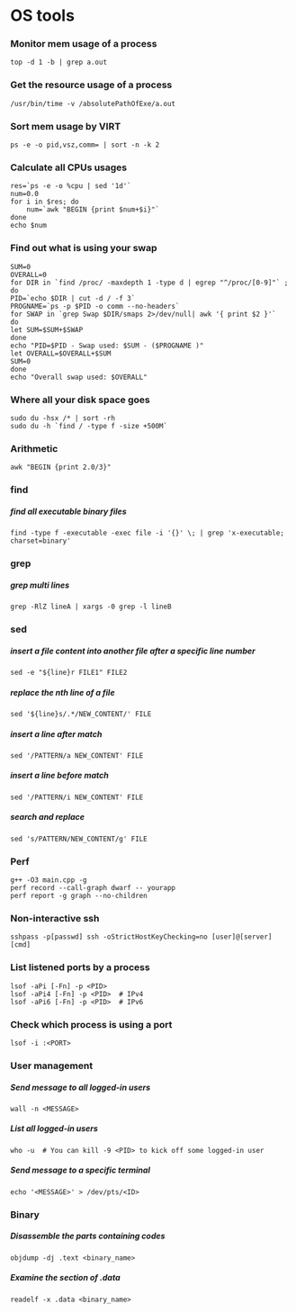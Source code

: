 # OS tools


### Monitor mem usage of a process ###
```
top -d 1 -b | grep a.out
```

### Get the resource usage of a process ###
```
/usr/bin/time -v /absolutePathOfExe/a.out
```

### Sort mem usage by VIRT ###
```
ps -e -o pid,vsz,comm= | sort -n -k 2
```

### Calculate all CPUs usages ###
```
res=`ps -e -o %cpu | sed '1d'`
num=0.0
for i in $res; do
    num=`awk "BEGIN {print $num+$i}"`
done
echo $num
```

### Find out what is using your swap ###
```
SUM=0
OVERALL=0
for DIR in `find /proc/ -maxdepth 1 -type d | egrep "^/proc/[0-9]"` ; do
PID=`echo $DIR | cut -d / -f 3`
PROGNAME=`ps -p $PID -o comm --no-headers`
for SWAP in `grep Swap $DIR/smaps 2>/dev/null| awk '{ print $2 }'`
do
let SUM=$SUM+$SWAP
done
echo "PID=$PID - Swap used: $SUM - ($PROGNAME )"
let OVERALL=$OVERALL+$SUM
SUM=0
done
echo "Overall swap used: $OVERALL"
```

### Where all your disk space goes ###
```
sudo du -hsx /* | sort -rh
sudo du -h `find / -type f -size +500M`
```

### Arithmetic ###
```
awk "BEGIN {print 2.0/3}"
```

### find ###
##### find all executable binary files #####
```
find -type f -executable -exec file -i '{}' \; | grep 'x-executable; charset=binary'
```

### grep ###
##### grep multi lines #####
```
grep -RlZ lineA | xargs -0 grep -l lineB
```

### sed ###
##### insert a file content into another file after a specific line number #####
```
sed -e "${line}r FILE1" FILE2
```

##### replace the nth line of a file #####
```
sed '${line}s/.*/NEW_CONTENT/' FILE
```

##### insert a line after match #####
```
sed '/PATTERN/a NEW_CONTENT' FILE
```

##### insert a line before match #####
```
sed '/PATTERN/i NEW_CONTENT' FILE
```

##### search and replace #####
```
sed 's/PATTERN/NEW_CONTENT/g' FILE
```

### Perf ###
```
g++ -O3 main.cpp -g
perf record --call-graph dwarf -- yourapp
perf report -g graph --no-children 
```

### Non-interactive ssh ###
```
sshpass -p[passwd] ssh -oStrictHostKeyChecking=no [user]@[server] [cmd]
```

### List listened ports by a process
```
lsof -aPi [-Fn] -p <PID>
lsof -aPi4 [-Fn] -p <PID>  # IPv4
lsof -aPi6 [-Fn] -p <PID>  # IPv6
```

### Check which process is using a port
```
lsof -i :<PORT>
```

### User management
##### Send message to all logged-in users
```
wall -n <MESSAGE>
```
##### List all logged-in users
```
who -u  # You can kill -9 <PID> to kick off some logged-in user
```
##### Send message to a specific terminal
```
echo '<MESSAGE>' > /dev/pts/<ID>
```

### Binary
##### Disassemble the parts containing codes
```
objdump -dj .text <binary_name>
```
##### Examine the section of .data
```
readelf -x .data <binary_name>
```
